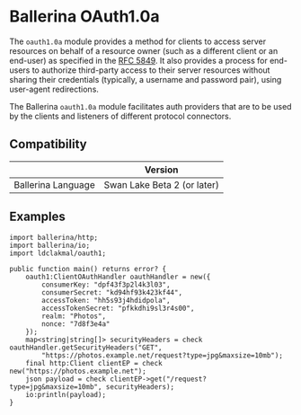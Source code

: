 # Ballerina OAuth1.0a

The `oauth1.0a` module provides a method for clients to access server resources on behalf of a resource owner (such as a different client or an end-user) as specified in the <a target="_blank" href="https://datatracker.ietf.org/doc/html/rfc5849">RFC 5849</a>.  It also provides a process for end-users to authorize third-party access to their server resources without sharing their credentials (typically, a username and password pair), using user-agent redirections.

The Ballerina `oauth1.0a` module facilitates auth providers that are to be used by the clients and listeners of different protocol connectors.

## Compatibility
|                    | Version                     |
|:------------------:|:---------------------------:|
| Ballerina Language | Swan Lake Beta 2 (or later) |

## Examples

```ballerina
import ballerina/http;
import ballerina/io;
import ldclakmal/oauth1;

public function main() returns error? {
    oauth1:ClientOAuthHandler oauthHandler = new({
        consumerKey: "dpf43f3p2l4k3l03",
        consumerSecret: "kd94hf93k423kf44",
        accessToken: "hh5s93j4hdidpola",
        accessTokenSecret: "pfkkdhi9sl3r4s00",
        realm: "Photos",
        nonce: "7d8f3e4a"
    });
    map<string|string[]> securityHeaders = check oauthHandler.getSecurityHeaders("GET", 
        "https://photos.example.net/request?type=jpg&maxsize=10mb");
    final http:Client clientEP = check new("https://photos.example.net");
    json payload = check clientEP->get("/request?type=jpg&maxsize=10mb", securityHeaders);
    io:println(payload);
}
```

